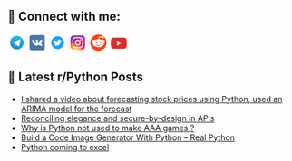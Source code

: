 ## 🔎 Connect with me:
[<img src="https://github.com/bullbesh/bullbesh/blob/main/images/Telegram.png" width="32" height="32" />](https://t.me/bullbesh)
[<img src="https://github.com/bullbesh/bullbesh/blob/main/images/VK.png" width="32" height="32" />](https://vk.com/bullbesh)
[<img src="https://github.com/bullbesh/bullbesh/blob/main/images/Twitter.png" width="32" height="32" />](https://twitter.com/bullbesh1)
[<img src="https://github.com/bullbesh/bullbesh/blob/main/images/Instagram.png" width="32" height="32" />](https://www.instagram.com/bullbesh)
[<img src="https://github.com/bullbesh/bullbesh/blob/main/images/Reddit.png" width="32" height="32" />](https://www.reddit.com/user/bullbesh)
[<img src="https://github.com/bullbesh/bullbesh/blob/main/images/YouTube.png" width="32" height="32" />](https://www.youtube.com/channel/UCtfjRs6uzgq5mfm8S06WTcg)

## 📕 Latest r/Python Posts
<!-- BLOG-POST-LIST:START -->
- [I shared a video about forecasting stock prices using Python, used an ARIMA model for the forecast](https://www.reddit.com/r/Python/comments/15y8jcb/i_shared_a_video_about_forecasting_stock_prices/)
- [Reconciling elegance and secure-by-design in APIs](https://www.reddit.com/r/Python/comments/15y7788/reconciling_elegance_and_securebydesign_in_apis/)
- [Why is Python not used to make AAA games ?](https://www.reddit.com/r/Python/comments/15y71w5/why_is_python_not_used_to_make_aaa_games/)
- [Build a Code Image Generator With Python – Real Python](https://www.reddit.com/r/Python/comments/15y70kw/build_a_code_image_generator_with_python_real/)
- [Python coming to excel](https://www.reddit.com/r/Python/comments/15y6fea/python_coming_to_excel/)
<!-- BLOG-POST-LIST:END -->

